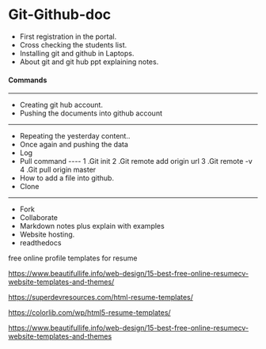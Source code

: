 # Git-Github-doc

* First registration in the portal.
* Cross checking the students list.
* Installing git and github in Laptops.
* About git and git hub ppt explaining notes.
#### Commands
----------------------------------------------------
* Creating git hub account.
* Pushing the documents into github account

-----------------------------------------------------------
* Repeating the yesterday content.. 
* Once again and pushing the data
* Log
* Pull command ----
     1 .Git init
     2 .Git remote add origin url
     3 .Git remote -v
     4 .Git pull origin master
*  How to add a file into github.
*  Clone

----------------------------------------------------
* Fork 
* Collaborate
* Markdown notes plus explain with examples
* Website hosting.
* readthedocs


free online profile templates for resume

https://www.beautifullife.info/web-design/15-best-free-online-resumecv-website-templates-and-themes/


https://superdevresources.com/html-resume-templates/

https://colorlib.com/wp/html5-resume-templates/

https://www.beautifullife.info/web-design/15-best-free-online-resumecv-website-templates-and-themes
